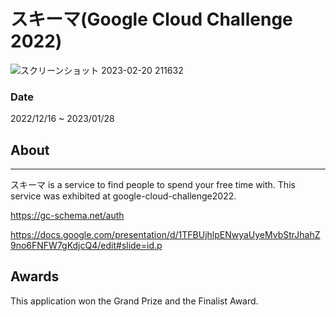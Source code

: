 # スキーマ(Google Cloud Challenge 2022)
![スクリーンショット 2023-02-20 211632](https://user-images.githubusercontent.com/88176012/220106408-019525ff-8408-4a2f-b257-3d50f6b77558.png)


### Date
2022/12/16 ~ 2023/01/28

## About
***
スキーマ is a service to find people to spend your free time with.
This service was exhibited at google-cloud-challenge2022.

https://gc-schema.net/auth

https://docs.google.com/presentation/d/1TFBUjhlpENwyaUyeMvbStrJhahZ9no6FNFW7gKdjcQ4/edit#slide=id.p

## Awards
This application won the Grand Prize and the Finalist Award.
